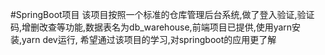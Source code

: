 #SpringBoot项目
该项目按照一个标准的仓库管理后台系统,做了登入验证,验证码,增删改查等功能,数据表名为db_warehouse,前端项目已提供,使用yarn安装,yarn dev运行,
希望通过该项目的学习,对springboot的应用更了解
